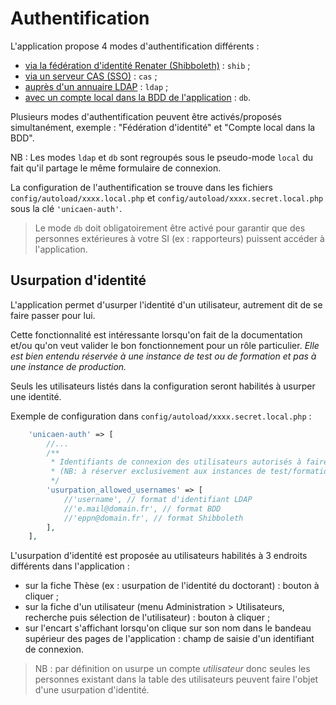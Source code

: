 Authentification
================

L'application propose 4 modes d'authentification différents :

- [via la fédération d'identité Renater (Shibboleth)](auth_shib.md) : `shib` ;
- [via un serveur CAS (SSO)](auth_cas.md) : `cas` ;
- [auprès d'un annuaire LDAP](auth_ldap.md) : `ldap` ;
- [avec un compte local dans la BDD de l'application](auth_db.md) : `db`.

Plusieurs modes d'authentification peuvent être activés/proposés simultanément, 
exemple : "Fédération d'identité" et "Compte local dans la BDD". 

NB : Les modes `ldap` et `db` sont regroupés sous le pseudo-mode `local` du fait qu'il partage le même
formulaire de connexion.

La configuration de l'authentification se trouve dans les fichiers 
`config/autoload/xxxx.local.php` et 
`config/autoload/xxxx.secret.local.php` sous la clé `'unicaen-auth'`.

> Le mode `db` doit obligatoirement être activé pour garantir que des personnes extérieures à votre SI (ex : rapporteurs)
puissent accéder à l'application.


Usurpation d'identité
---------------------

L'application permet d'usurper l'identité d'un utilisateur, autrement dit de se faire passer pour lui.

Cette fonctionnalité est intéressante lorsqu'on fait de la documentation et/ou qu'on veut valider le bon fonctionnement 
pour un rôle particulier. *Elle est bien entendu réservée à une instance de test ou de formation et pas à une instance 
de production.*

Seuls les utilisateurs listés dans la configuration seront habilités à usurper une identité.

Exemple de configuration dans `config/autoload/xxxx.secret.local.php` :

```php
    'unicaen-auth' => [
        //...
        /**
         * Identifiants de connexion des utilisateurs autorisés à faire de l'usurpation d'identité.
         * (NB: à réserver exclusivement aux instances de test/formation.)
         */
        'usurpation_allowed_usernames' => [
            //'username', // format d'identifiant LDAP
            //'e.mail@domain.fr', // format BDD
            //'eppn@domain.fr', // format Shibboleth
        ],
    ],
```

L'usurpation d'identité est proposée au utilisateurs habilités à 3 endroits différents dans l'application :
- sur la fiche Thèse (ex : usurpation de l'identité du doctorant) : bouton à cliquer ;
- sur la fiche d'un utilisateur (menu Administration > Utilisateurs, recherche puis sélection de l'utilisateur) : bouton à cliquer ;
- sur l'encart s'affichant lorsqu'on clique sur son nom dans le bandeau supérieur des pages de l'application : champ de saisie d'un identifiant de connexion.

> NB : par définition on usurpe un compte *utilisateur* donc seules les personnes existant dans la table des utilisateurs
peuvent faire l'objet d'une usurpation d'identité.
